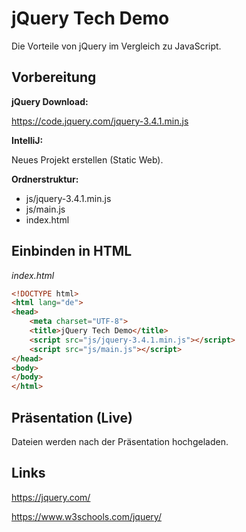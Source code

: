 jQuery Tech Demo
=
Die Vorteile von jQuery im Vergleich zu JavaScript.

Vorbereitung
-
**jQuery Download:**

https://code.jquery.com/jquery-3.4.1.min.js

**IntelliJ:** 

Neues Projekt erstellen (Static Web).

**Ordnerstruktur:**
* js/jquery-3.4.1.min.js
* js/main.js
* index.html

Einbinden in HTML
-
_index.html_
```html
<!DOCTYPE html>
<html lang="de">
<head>
    <meta charset="UTF-8">
    <title>jQuery Tech Demo</title>
    <script src="js/jquery-3.4.1.min.js"></script>
    <script src="js/main.js"></script>
</head>
<body>
</body>
</html>
```

Präsentation (Live)
-
Dateien werden nach der Präsentation hochgeladen.

Links
 -
https://jquery.com/

https://www.w3schools.com/jquery/